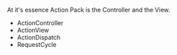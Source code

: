 At it's essence Action Pack is the Controller and the View.

* ActionController
* ActionView
* ActionDispatch
* RequestCycle